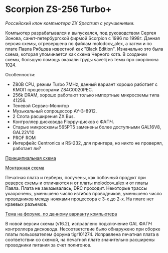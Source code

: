 Scorpion ZS-256 Turbo+
======================
_Российский клон компьютера ZX Spectrum с улучшениями._

Компьютер разрабатывался и выпускался, под руководством Сергея Зонова, санкт-петербургской фирмой Scorpion с 1996 по 1998г.
Данная версия схемы, отревершена по файлам molodcov_alex, а затем и по плате Павла Рябцова известной как "Black Edition".
Изначально это была схема, которая упоминается как схема Черного кота. В создании схемы, большую помощь оказали труды savelij из темы про скорпиона 1024.

Особенности:
- Z80B CPU, режим Turbo 7MHz, данный вариант хорошо работает с КМОП процессорами Z84C0020PEC.
- 256k DRAM, хорошо работают только импортные микросхемы типа 41256.
- Теневой Сервис-Монитор
- Музыкальный сопроцессор AY-3-8912.
- 2 Слота расширения ZX Bus.
- Контроллер дисковода Floppy-дисков с ФАПЧ.
- Старые микросхемы 565РТ5 заменены более доступными GAL16V8, GAL22V10 
- PROF ROM
- Интерфейс Centronics и RS-232, для принтера, но никто не проверял, работает ли?

[Принципиальная схема](Export/Schematic_Scorpion-256-Turbo.pdf)

[Монтажная схема](Export/OriginalPCB+ProfiROM_TopSilkBW.pdf)

Печатная плата и герберы, получены, как побочный продукт при реверсе схемы и отличаются и от платы molodcov_alex и от платы Павла. Плата не заказывалась, DRC проходит. Некоторые трассы укаорочены, уменьшено число изгибов проводников, уменьшено число проводников между ножками процессора с 3-х до 2-х.
На плате нет краевых разъемов.

[Тема на форуме, по данному варианту компьютера](https://zx-pk.ru/threads/9195-scorpion-zs-256-turbo-restored)

В новой версии схемы (v16.2), исправлено подключение GAL ФАПЧ контроллера дисковода. Несоответствие было обнаружено при сборке платы пользователем форума tigr101274. Исправлена печатная плата в соответствии со схемой, на печатной плате значительно расширены проводники питания за счет полигонов.
